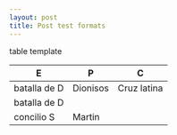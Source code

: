 ```yaml
---
layout: post
title: Post test formats
---
```




table template

|  E    | P      |  C   |
|----- |----- |-----   |
|  batalla de D         | Dionisos     |  Cruz latina   |
|  batalla de D        |             |     |
 concilio        S   |     Martin
